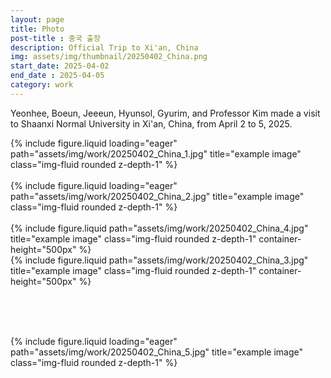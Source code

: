 ```yaml
---
layout: page
title: Photo
post-title : 중국 출장
description: Official Trip to Xi'an, China
img: assets/img/thumbnail/20250402_China.png
start_date: 2025-04-02
end_date : 2025-04-05
category: work
---
```

Yeonhee, Boeun, Jeeeun, Hyunsol, Gyurim, and Professor Kim made a visit to Shaanxi Normal University in Xi'an, China, from April 2 to 5, 2025.


<div class="row">
    <div class="col-sm mt-3 mt-md-0">
        {% include figure.liquid loading="eager" path="assets/img/work/20250402_China_1.jpg" title="example image" class="img-fluid rounded z-depth-1" %}
    </div>
</div>
<br>

<div class="row">
    <div class="col-sm mt-3 mt-md-0">
        {% include figure.liquid loading="eager" path="assets/img/work/20250402_China_2.jpg" title="example image" class="img-fluid rounded z-depth-1" %}
    </div>
</div>

<br>


<div class="row justify-content-sm-center">
    <div class="col-sm-6 mt-3 mt-md-0">
        {% include figure.liquid path="assets/img/work/20250402_China_4.jpg" title="example image" class="img-fluid rounded z-depth-1" container-height="500px" %}
    </div>
    <div class="col-sm-6 mt-3 mt-md-0">
        {% include figure.liquid path="assets/img/work/20250402_China_3.jpg" title="example image" class="img-fluid rounded z-depth-1" container-height="500px" %}
    </div>
</div>


<br><br><br>

<div class="row">
    <div class="col-sm mt-3 mt-md-0">
        {% include figure.liquid loading="eager" path="assets/img/work/20250402_China_5.jpg" title="example image" class="img-fluid rounded z-depth-1" %}
    </div>
</div>